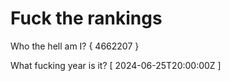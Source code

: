 # Fuck the rankings

Who the hell am I?
{ 4662207 }

What fucking year is it?
[ 2024-06-25T20:00:00Z ]
